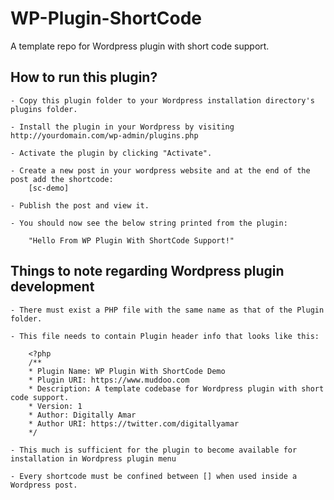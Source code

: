 # WP-Plugin-ShortCode
A template repo for Wordpress plugin with short code support.

## How to run this plugin?

    - Copy this plugin folder to your Wordpress installation directory's plugins folder.
    
    - Install the plugin in your Wordpress by visiting http://yourdomain.com/wp-admin/plugins.php
    
    - Activate the plugin by clicking "Activate".
    
    - Create a new post in your wordpress website and at the end of the post add the shortcode:
        [sc-demo]
    
    - Publish the post and view it.
    
    - You should now see the below string printed from the plugin:
        
        "Hello From WP Plugin With ShortCode Support!"

## Things to note regarding Wordpress plugin development

    - There must exist a PHP file with the same name as that of the Plugin folder.
    
    - This file needs to contain Plugin header info that looks like this:

        <?php
        /**
        * Plugin Name: WP Plugin With ShortCode Demo
        * Plugin URI: https://www.muddoo.com
        * Description: A template codebase for Wordpress plugin with short code support.
        * Version: 1
        * Author: Digitally Amar
        * Author URI: https://twitter.com/digitallyamar
        */
    
    - This much is sufficient for the plugin to become available for installation in Wordpress plugin menu

    - Every shortcode must be confined between [] when used inside a Wordpress post.